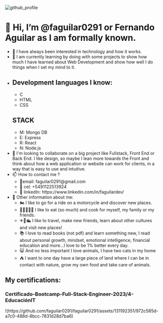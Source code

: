 
![github_profile](https://github.com/faguilar0291/faguilar0291/assets/131192351/1eabdc19-16a5-468a-95ad-04cb71e244d2)

<h1>👋 Hi, I’m @faguilar0291 or Fernando Aguilar as I am formally known.</h1>
<ul>
      <li>👀 I have always been interested in technology and how it works.</li>
      <li>🌱 I am currently learning by doing with some projects to show 
      how much I have learned about Web Development and show how well 
      I do things when I set my mind to it.</li>
	<li>
		<h2>Development languages I know:</h2>
		<ul>
			<li>C</li>
			<li>HTML</li>
			<li>CSS</li>
		</ul>
		<h2>STACK</h2>
		<ul>
			<li>M: Mongo DB</li>
			<li>E: Express</li>
			<li>R: React</li>
			<li>N: Node.js</li>
		</ul>
	</li>
      <li>💞️ I'm looking to collaborate on a big project like Fullstack, Front End or Back End. 
      I like design, so maybe I lean more towards the Front and think about how a web application 
      or website can work for clients, in a way that is easy to use and intuitive.</li>
      <li>📫 How to contact me ?
            <ul start="1">
                  <li>📧email: faguilar0291@gmail.com</li>
                  <li>📲 cel: +5491122513924</li>
                  <li>👔 linkedIn: https://www.linkedin.com/in/faguilardev/</li>
            </ul>
      </li>
      <li>💚 Other information about me: 
		<ul>
			<li>🏍 I like to go for a ride on a motorcycle and discover new places.</li>
			<li>🍕🍔🍟🥐🍜 I like to eat (so much) and cook for myself, my family or my friends.</li>
			<li>✈🚆🛳 I like to travel, make new friends, learn about other cultures and visit new places!</li>
			<li>📚 I love to read books (not pdf) and learn something new, I read about personal growth, mindset, 
          		emotional intelligence, financial education and more...I love to be 1% better every day.</li>
			<li>😺 And no less important I love animals, I have two cats in my home</li>
			<li>⛺ I want to one day have a large piece of land where I can be in contact with nature, grow my own food and take care of animals.</li>
		</ul>
      </li>
</ul>
<h2> My certifications:</h2>
<h3>Certificado-Bootcamp-Full-Stack-Engineer-2023/4-EducaciónIT</h3>
!(https://github.com/faguilar0291/faguilar0291/assets/131192351/972c585d-a7c0-488d-8bcc-7831d28d7ba6)


